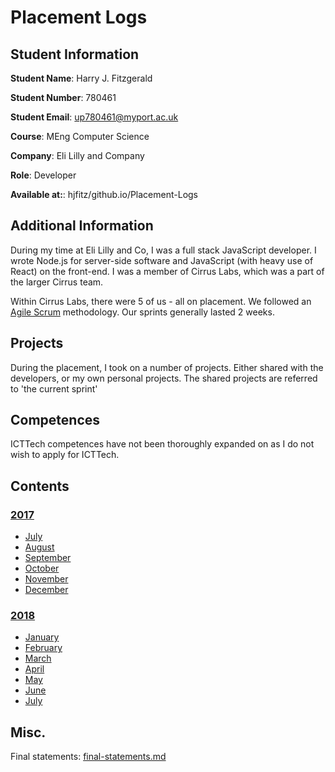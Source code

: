# Placement Logs

## Student Information

**Student Name**: Harry J. Fitzgerald

**Student Number**: 780461

**Student Email**: [up780461@myport.ac.uk](mailto:up780461@myport.ac.uk)

**Course**: MEng Computer Science

**Company**: Eli Lilly and Company

**Role**: Developer

**Available at:**: hjfitz/github.io/Placement-Logs

## Additional Information
During my time at Eli Lilly and Co, I was a full stack JavaScript developer. I wrote Node.js for server-side software and JavaScript (with heavy use of React) on the front-end. I was a member of Cirrus Labs, which was a part of the larger Cirrus team.

Within Cirrus Labs, there were 5 of us - all on placement. We followed an [Agile Scrum](https://www.atlassian.com/agile/scrum) methodology. Our sprints generally lasted 2 weeks.

## Projects
During the placement, I took on a number of projects. Either shared with the developers, or my own personal projects. The shared projects are referred to 'the current sprint'

## Competences
ICTTech competences have not been thoroughly expanded on as I do not wish to apply for ICTTech.

## Contents

### [2017](2017)
* [July](2017/Jul)
* [August](2017/Aug)
* [September](2017/Sep)
* [October](2017/Oct)
* [November](2017/Nov)
* [December](2017/Dec)

### [2018](2018)
* [January](2018/Jan)
* [February](2018/Feb)
* [March](2018/Mar)
* [April](2018/Apr)
* [May](2018/May)
* [June](2018/Jun)
* [July](2018/Jul)

## Misc.
Final statements: [final-statements.md](final-statements.md)

